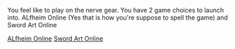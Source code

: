 You feel like to play on the nerve gear. You have 2 game choices to launch into. ALfheim Online (Yes that is how you're suppose to spell the game) and Sword Art Online

[ALfheim Online]()
[Sword Art Online]()
